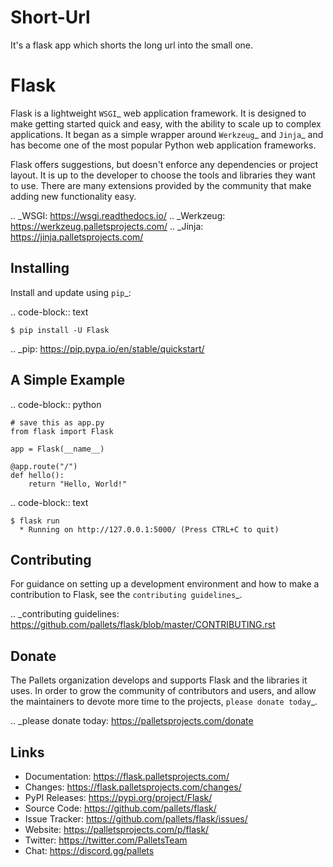 # Short-Url

<p>It's a flask app which shorts the long url into the small one.</p>

Flask
=====

Flask is a lightweight `WSGI`_ web application framework. It is designed
to make getting started quick and easy, with the ability to scale up to
complex applications. It began as a simple wrapper around `Werkzeug`_
and `Jinja`_ and has become one of the most popular Python web
application frameworks.

Flask offers suggestions, but doesn't enforce any dependencies or
project layout. It is up to the developer to choose the tools and
libraries they want to use. There are many extensions provided by the
community that make adding new functionality easy.

.. _WSGI: https://wsgi.readthedocs.io/
.. _Werkzeug: https://werkzeug.palletsprojects.com/
.. _Jinja: https://jinja.palletsprojects.com/


Installing
----------

Install and update using `pip`_:

.. code-block:: text

    $ pip install -U Flask

.. _pip: https://pip.pypa.io/en/stable/quickstart/


A Simple Example
----------------

.. code-block:: python

    # save this as app.py
    from flask import Flask

    app = Flask(__name__)

    @app.route("/")
    def hello():
        return "Hello, World!"

.. code-block:: text

    $ flask run
      * Running on http://127.0.0.1:5000/ (Press CTRL+C to quit)


Contributing
------------

For guidance on setting up a development environment and how to make a
contribution to Flask, see the `contributing guidelines`_.

.. _contributing guidelines: https://github.com/pallets/flask/blob/master/CONTRIBUTING.rst


Donate
------

The Pallets organization develops and supports Flask and the libraries
it uses. In order to grow the community of contributors and users, and
allow the maintainers to devote more time to the projects, `please
donate today`_.

.. _please donate today: https://palletsprojects.com/donate


Links
-----

-   Documentation: https://flask.palletsprojects.com/
-   Changes: https://flask.palletsprojects.com/changes/
-   PyPI Releases: https://pypi.org/project/Flask/
-   Source Code: https://github.com/pallets/flask/
-   Issue Tracker: https://github.com/pallets/flask/issues/
-   Website: https://palletsprojects.com/p/flask/
-   Twitter: https://twitter.com/PalletsTeam
-   Chat: https://discord.gg/pallets

